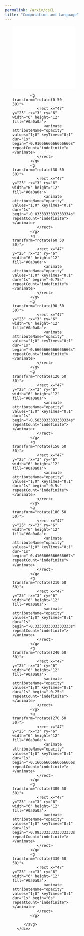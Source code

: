 ```yaml
---
permalink: /arxiv/csCL
title: "Computation and Language"
---
```


<ol class="breathe-horizontal" start="1"> 
   <div class="news-list">
      <div class="inner" style="width: 200px; height: 200px;">
         <svg xmlns="http://www.w3.org/2000/svg" xmlns:xlink="http://www.w3.org/1999/xlink" style="margin:auto;background:#fff;display:block;" width="200px" height="200px" viewBox="0 0 100 100" preserveAspectRatio="xMidYMid">
         
            <g transform="rotate(0 50 50)">
               <rect x="47" y="25" rx="3" ry="6" width="6" height="12" fill="#0a0a0a">
                  <animate attributeName="opacity" values="1;0" keyTimes="0;1" dur="1s" begin="-0.9166666666666666s" repeatCount="indefinite"></animate>
               </rect>
            </g>
            <g transform="rotate(30 50 50)">
               <rect x="47" y="25" rx="3" ry="6" width="6" height="12" fill="#0a0a0a">
                  <animate attributeName="opacity" values="1;0" keyTimes="0;1" dur="1s" begin="-0.8333333333333334s" repeatCount="indefinite"></animate>
               </rect>
            </g>
            <g transform="rotate(60 50 50)">
               <rect x="47" y="25" rx="3" ry="6" width="6" height="12" fill="#0a0a0a">
                  <animate attributeName="opacity" values="1;0" keyTimes="0;1" dur="1s" begin="-0.75s" repeatCount="indefinite"></animate>
               </rect>
            </g>
            <g transform="rotate(90 50 50)">
               <rect x="47" y="25" rx="3" ry="6" width="6" height="12" fill="#0a0a0a">
                  <animate attributeName="opacity" values="1;0" keyTimes="0;1" dur="1s" begin="-0.6666666666666666s" repeatCount="indefinite"></animate>
               </rect>
            </g>
            <g transform="rotate(120 50 50)">
               <rect x="47" y="25" rx="3" ry="6" width="6" height="12" fill="#0a0a0a">
                  <animate attributeName="opacity" values="1;0" keyTimes="0;1" dur="1s" begin="-0.5833333333333334s" repeatCount="indefinite"></animate>
               </rect>
            </g>
            <g transform="rotate(150 50 50)">
               <rect x="47" y="25" rx="3" ry="6" width="6" height="12" fill="#0a0a0a">
                  <animate attributeName="opacity" values="1;0" keyTimes="0;1" dur="1s" begin="-0.5s" repeatCount="indefinite"></animate>
               </rect>
            </g>
            <g transform="rotate(180 50 50)">
               <rect x="47" y="25" rx="3" ry="6" width="6" height="12" fill="#0a0a0a">
                  <animate attributeName="opacity" values="1;0" keyTimes="0;1" dur="1s" begin="-0.4166666666666667s" repeatCount="indefinite"></animate>
               </rect>
            </g>
            <g transform="rotate(210 50 50)">
               <rect x="47" y="25" rx="3" ry="6" width="6" height="12" fill="#0a0a0a">
                  <animate attributeName="opacity" values="1;0" keyTimes="0;1" dur="1s" begin="-0.3333333333333333s" repeatCount="indefinite"></animate>
               </rect>
            </g>
            <g transform="rotate(240 50 50)">
               <rect x="47" y="25" rx="3" ry="6" width="6" height="12" fill="#0a0a0a">
                  <animate attributeName="opacity" values="1;0" keyTimes="0;1" dur="1s" begin="-0.25s" repeatCount="indefinite"></animate>
               </rect>
            </g>
            <g transform="rotate(270 50 50)">
               <rect x="47" y="25" rx="3" ry="6" width="6" height="12" fill="#0a0a0a">
                  <animate attributeName="opacity" values="1;0" keyTimes="0;1" dur="1s" begin="-0.16666666666666666s" repeatCount="indefinite"></animate>
               </rect>
            </g>
            <g transform="rotate(300 50 50)">
               <rect x="47" y="25" rx="3" ry="6" width="6" height="12" fill="#0a0a0a">
                  <animate attributeName="opacity" values="1;0" keyTimes="0;1" dur="1s" begin="-0.08333333333333333s" repeatCount="indefinite"></animate>
               </rect>
            </g>
            <g transform="rotate(330 50 50)">
               <rect x="47" y="25" rx="3" ry="6" width="6" height="12" fill="#0a0a0a">
                  <animate attributeName="opacity" values="1;0" keyTimes="0;1" dur="1s" begin="0s" repeatCount="indefinite"></animate>
               </rect>
            </g>

         </svg>
      </div>
   </div>
</ol>

<script type="text/javascript" language="javascript">
   arxiv_search(cat="cs.CL", max_results=15)
</script>
